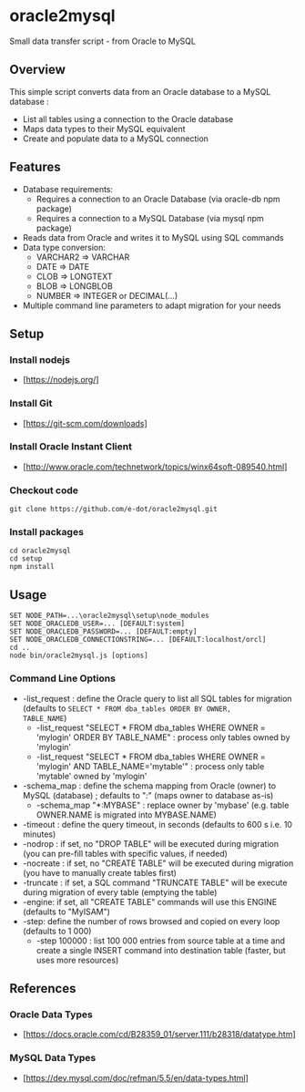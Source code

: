 # oracle2mysql

Small data transfer script - from Oracle to MySQL

## Overview

This simple script converts data from an Oracle database to a MySQL database :
* List all tables using a connection to the Oracle database
* Maps data types to their MySQL equivalent
* Create and populate data to a MySQL connection

## Features

* Database requirements:
  * Requires a connection to an Oracle Database (via oracle-db npm package)
  * Requires a connection to a MySQL Database (via mysql npm package)
* Reads data from Oracle and writes it to MySQL using SQL commands
* Data type conversion:
  * VARCHAR2 => VARCHAR
  * DATE => DATE
  * CLOB => LONGTEXT
  * BLOB => LONGBLOB
  * NUMBER => INTEGER or DECIMAL(...)
* Multiple command line parameters to adapt migration for your needs

  
## Setup

### Install nodejs

* [https://nodejs.org/]

### Install Git

* [https://git-scm.com/downloads]

### Install Oracle Instant Client

* [http://www.oracle.com/technetwork/topics/winx64soft-089540.html]

### Checkout code

    git clone https://github.com/e-dot/oracle2mysql.git

### Install packages

    cd oracle2mysql
    cd setup
    npm install

## Usage
    SET NODE_PATH=...\oracle2mysql\setup\node_modules
    SET NODE_ORACLEDB_USER=... [DEFAULT:system]
    SET NODE_ORACLEDB_PASSWORD=... [DEFAULT:empty]
    SET NODE_ORACLEDB_CONNECTIONSTRING=... [DEFAULT:localhost/orcl]
    cd ..
    node bin/oracle2mysql.js [options]

### Command Line Options

* -list_request : define the Oracle query to list all SQL tables for migration (defaults to <code>SELECT * FROM dba_tables ORDER BY OWNER, TABLE_NAME</code>)
  * -list_request "SELECT * FROM dba_tables WHERE OWNER = 'mylogin' ORDER BY TABLE_NAME" : process only tables owned by 'mylogin'
  * -list_request "SELECT * FROM dba_tables WHERE OWNER = 'mylogin' AND TABLE_NAME='mytable'" : process only table 'mytable' owned by 'mylogin'
* -schema_map : define the schema mapping from Oracle (owner) to MySQL (database) ; defaults to "*:*" (maps owner to database as-is)
  * -schema_map "*:MYBASE" : replace owner by 'mybase' (e.g. table OWNER.NAME is migrated into MYBASE.NAME)
* -timeout : define the query timeout, in seconds (defaults to 600 s i.e. 10 minutes)
* -nodrop : if set, no "DROP TABLE" will be executed during migration (you can pre-fill tables with specific values, if needed)
* -nocreate : if set, no "CREATE TABLE" will be executed during migration (you have to manually create tables first)
* -truncate : if set, a SQL command "TRUNCATE TABLE" will be execute during migration of every table (emptying the table)
* -engine: if set, all "CREATE TABLE" commands will use this ENGINE (defaults to "MyISAM")
* -step: define the number of rows browsed and copied on every loop (defaults to 1 000)
  * -step 100000 : list 100 000 entries from source table at a time and create a single INSERT command into destination table (faster, but uses more resources)

## References

### Oracle Data Types

* [https://docs.oracle.com/cd/B28359_01/server.111/b28318/datatype.htm]

### MySQL Data Types

* [https://dev.mysql.com/doc/refman/5.5/en/data-types.html]

